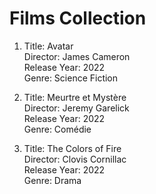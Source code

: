 
# Films Collection

1. Title: Avatar  
   Director: James Cameron  
   Release Year: 2022  
   Genre: Science Fiction  

2. Title: Meurtre et Mystère  
   Director: Jeremy Garelick  
   Release Year: 2022  
   Genre: Comédie  

3. Title: The Colors of Fire  
   Director: Clovis Cornillac  
   Release Year: 2022  
   Genre: Drama  
